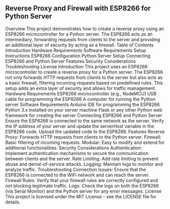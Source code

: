 
<h2>Reverse Proxy and Firewall with ESP8266 for Python Server</h2>
Overview
This project demonstrates how to create a reverse proxy using an ESP8266 microcontroller for a Python server. The ESP8266 acts as an intermediary, forwarding requests from clients to the server and providing an additional layer of security by acting as a firewall.
Table of Contents
Introduction
Hardware Requirements
Software Requirements
Setup Instructions
ESP8266 Configuration
Python Server Setup
Connecting ESP8266 and Python Server
Features
Security Considerations
Troubleshooting
License
Introduction
This project uses an ESP8266 microcontroller to create a reverse proxy for a Python server. The ESP8266 not only forwards HTTP requests from clients to the server but also acts as a basic firewall, filtering incoming requests based on predefined rules. This setup adds an extra layer of security and allows for traffic management.
Hardware Requirements
ESP8266 microcontroller (e.g., NodeMCU)
USB cable for programming the ESP8266
A computer for running the Python server
Software Requirements
Arduino IDE for programming the ESP8266
Python 3.x installed on your server machine
Flask or any other Python web framework for creating the server
Connecting ESP8266 and Python Server
Ensure the ESP8266 is connected to the same network as the server.
Verify the IP address of your server and update the serverHost variable in the ESP8266 code.
Upload the updated code to the ESP8266.
Features
Reverse Proxy: Forwards HTTP requests from clients to the Python server.
Firewall: Basic filtering of incoming requests.
Modular: Easy to modify and extend for additional functionalities.
Security Considerations
Authentication: Implement authentication mechanisms to secure the communication between clients and the server.
Rate Limiting: Add rate limiting to prevent abuse and denial-of-service attacks.
Logging: Maintain logs to monitor and analyze traffic.
Troubleshooting
Connection Issues: Ensure that the ESP8266 is connected to the WiFi network and can reach the server.
Firewall Rules: Verify that your firewall rules are correctly configured and not blocking legitimate traffic.
Logs: Check the logs on both the ESP8266 (via Serial Monitor) and the Python server for any error messages.
License
This project is licensed under the MIT License - see the LICENSE file for details.
